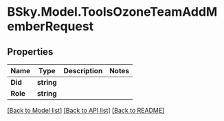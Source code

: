 # BSky.Model.ToolsOzoneTeamAddMemberRequest

## Properties

Name | Type | Description | Notes
------------ | ------------- | ------------- | -------------
**Did** | **string** |  | 
**Role** | **string** |  | 

[[Back to Model list]](../README.md#documentation-for-models) [[Back to API list]](../README.md#documentation-for-api-endpoints) [[Back to README]](../README.md)

